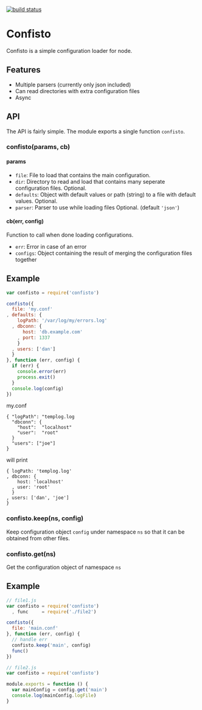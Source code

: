 [![build status](https://secure.travis-ci.org/danmilon/confisto.png)](http://travis-ci.org/danmilon/confisto)
# Confisto

Confisto is a simple configuration loader for node.

## Features

* Multiple parsers (currently only json included)
* Can read directories with extra configuration files
* Async

## API

The API is fairly simple. The module exports a single function `confisto`.

### confisto(params, cb)

#### params

* `file`: File to load that contains the main configuration.
* `dir`: Directory to read and load that contains many seperate configuration files. Optional.
* `defaults`: Object with default values or path (string) to a file with default values. Optional.
* `parser`: Parser to use while loading files Optional. (default `'json'`)

#### cb(err, config)

Function to call when done loading configurations.

* `err`: Error in case of an error
* `configs`: Object containing the result of merging the configuration files together

## Example

```javascript
var confisto = require('confisto')

confisto({
  file: 'my.conf'
, defaults: {
    logPath: '/var/log/my/errors.log'
  , dbconn: {
      host: 'db.example.com'
    , port: 1337
    }
  , users: ['dan']  
  }
}, function (err, config) {
  if (err) {
    console.error(err)
    process.exit()
  }
  console.log(config)
})
```

my.conf

    { "logPath": "templog.log
      "dbconn": {
        "host":  "localhost"
        "user":  "root"
      }
      "users": ["joe"]
    }

will print

    { logPath: 'templog.log'
    , dbconn: {
        host: 'localhost'
      , user: 'root'  
      }
    , users: ['dan', 'joe']
    }


### confisto.keep(ns, config)

Keep configuration object `config` under namespace `ns` so that it can be obtained from other files.

### confisto.get(ns)

Get the configuration object of namespace `ns`

## Example

```javascript
// file1.js
var confisto = require('confisto')
  , func     = require('./file2')

confisto({
  file: 'main.conf'
}, function (err, config) {
  // handle err
  confisto.keep('main', config)
  func()
})

// file2.js
var confisto = require('confisto')

module.exports = function () {
  var mainConfig = config.get('main')
  console.log(mainConfig.logFile)
}
```